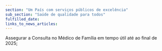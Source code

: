 ```yaml
---
section: "Um País com serviços públicos de excelência"
sub_section: "Saúde de qualidade para todos"
fulfilled_date:
links_to_news_articles:
---
```


Assegurar a Consulta no Médico de Família em tempo útil até ao final de 2025;